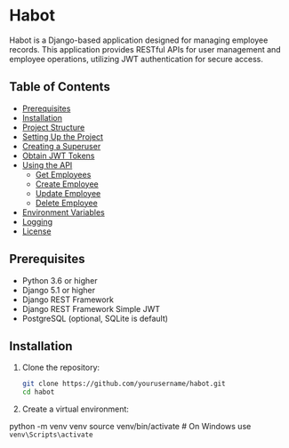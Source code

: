 # Habot

Habot is a Django-based application designed for managing employee records. This application provides RESTful APIs for user management and employee operations, utilizing JWT authentication for secure access.

## Table of Contents

- [Prerequisites](#prerequisites)
- [Installation](#installation)
- [Project Structure](#project-structure)
- [Setting Up the Project](#setting-up-the-project)
- [Creating a Superuser](#creating-a-superuser)
- [Obtain JWT Tokens](#obtain-jwt-tokens)
- [Using the API](#using-the-api)
  - [Get Employees](#get-employees)
  - [Create Employee](#create-employee)
  - [Update Employee](#update-employee)
  - [Delete Employee](#delete-employee)
- [Environment Variables](#environment-variables)
- [Logging](#logging)
- [License](#license)

## Prerequisites

- Python 3.6 or higher
- Django 5.1 or higher
- Django REST Framework
- Django REST Framework Simple JWT
- PostgreSQL (optional, SQLite is default)

## Installation

1. Clone the repository:

   ```bash
   git clone https://github.com/yourusername/habot.git
   cd habot

2. Create a virtual environment:

  python -m venv venv
  source venv/bin/activate  # On Windows use `venv\Scripts\activate`


